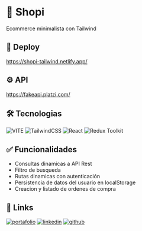 # 🛒 Shopi

Ecommerce minimalista con Tailwind

## 🚀 Deploy

https://shopi-tailwind.netlify.app/

## ⚙ API

https://fakeapi.platzi.com/

## 🛠 Tecnologias

![VITE](https://img.shields.io/badge/Vite-646CFF?style=for-the-badge&logo=vite&logoColor=white)
![TailwindCSS](https://img.shields.io/badge/Tailwind_CSS-38B2AC?style=for-the-badge&logo=tailwind-css&logoColor=white)
![React](https://img.shields.io/badge/React-20232A?style=for-the-badge&logo=react&logoColor=61DAFB)
![Redux Toolkit](https://img.shields.io/badge/Redux%20Toolkit-764ABC?style=for-the-badge&logo=redux&logoColor=white)

## ✅ Funcionalidades

-   Consultas dinamicas a API Rest
-   Filtro de busqueda
-   Rutas dinamicas con autenticación
-   Persistencia de datos del usuario en localStorage
-   Creacion y listado de ordenes de compra

## 🔗 Links

[![portafolio](https://img.shields.io/badge/Portfolio-29F1FB?style=for-the-badge)](https://feniapfa.dev/)
[![linkedin](https://img.shields.io/badge/linkedin-0A66C2?style=for-the-badge&logo=linkedin&logoColor=white)](https://www.linkedin.com/in/fernanda-aguilar-p/)
[![github](https://img.shields.io/badge/github-181717?style=for-the-badge&logo=github&logoColor=white)](https://github.com/FeniaPfa)
